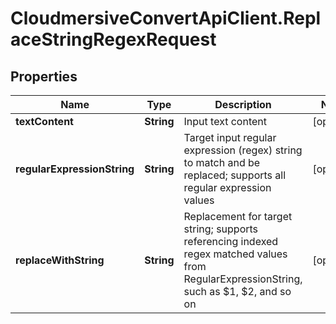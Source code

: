 # CloudmersiveConvertApiClient.ReplaceStringRegexRequest

## Properties
Name | Type | Description | Notes
------------ | ------------- | ------------- | -------------
**textContent** | **String** | Input text content | [optional] 
**regularExpressionString** | **String** | Target input regular expression (regex) string to match and be replaced; supports all regular expression values | [optional] 
**replaceWithString** | **String** | Replacement for target string; supports referencing indexed regex matched values from RegularExpressionString, such as $1, $2, and so on | [optional] 


